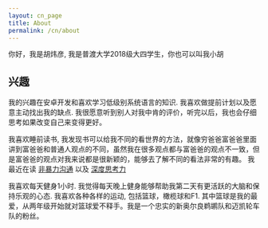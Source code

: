 ```yaml
---
layout: cn_page
title: About
permalink: /cn/about
---
```


你好，我是胡炜彦, 我是普渡大学2018级大四学生，你也可以叫我小胡

## 兴趣

我的兴趣在安卓开发和喜欢学习低级别系统语言的知识. 我喜欢做提前计划以及愿意主动找出我的缺点. 我很愿意听到别人对我中肯的评价，听完以后，我也会仔细思考如果改变自己来变得更好。

我喜欢睡前读书, 我发现书可以给我不同的看世界的方法，就像穷爸爸富爸爸里面讲到富爸爸和普通人观点的不同，虽然我在很多观点都与富爸爸的观点不一致，但是富爸爸的观点对我来说都是很新颖的，能够去了解不同的看法非常的有趣。 我最近在读 [非暴力沟通](https://baike.baidu.com/item/%E9%9D%9E%E6%9A%B4%E5%8A%9B%E6%B2%9F%E9%80%9A/3473506) 以及 [深度思考力](https://book.douban.com/subject/27102650/)

我喜欢每天健身1小时. 我觉得每天晚上健身能够帮助我第二天有更活跃的大脑和保持乐观的心态. 我喜欢各种各样的运动, 包括篮球，橄榄球和F1. 其中篮球是我的最爱，从两年级开始就对篮球爱不释手。我是一个忠实的新奥尔良鹈鹕队和迈凯轮车队的粉丝。
